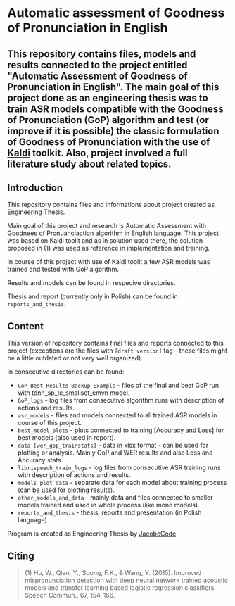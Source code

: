 # Automatic assessment of Goodness of Pronunciation in English

## This repository contains files, models and results connected to the project entitled "Automatic Assessment of Goodness of Pronunciation in English". The main goal of this project done as an engineering thesis was to train ASR models compatible with the Goodness of Pronunciation (GoP) algorithm and test (or improve if it is possible) the classic formulation of Goodness of Pronunciation with the use of [Kaldi](https://github.com/kaldi-asr/kaldi) toolkit. Also, project involved a full literature study about related topics.

## Introduction
This repository contains files and informations about project created as Engineering Thesis. 

Main goal of this project and research is Automatic Assessment with Goodnees of Pronuanciaction algorithm in English language. This project was based on Kaldi toolit and as in solution used there, the solution proposed in (1) was used as reference in implementation and training.

In course of this project with use of Kaldi toolit a few ASR models was trained and tested with GoP algorithm.

Results and models can be found in respecive directories.

Thesis and report (currently only in Polish) can be found in `reports_and_thesis`.

## Content

This version of repository contains final files and reports connected to this project (exceptions are the files with `[draft version]` tag - these files might be a little outdated or not very well organized).

In consecutive directories can be found:
- `GoP_Best_Results_Backup_Example` - files of the final and best GoP run with tdnn_sp_1c_smallset_cmvn model.
- `GoP_logs` - log files from consecutive algorithm runs with description of actions and results.
- `asr_models` - files and models connected to all trained ASR models in course of this project.
- `best_model_plots` - plots connected to training [Accuracy and Loss] for best models (also used in report).
- `data [wer_gop_trainstats]` - data in xlsx format - can be used for plotting or analysis. Mainly GoP and WER results and also Loss and Accuracy stats.
- `librispeech_train_logs` - log files from consecutive ASR training runs with description of actions and results.
- `models_plot_data` - separate data for each model about training process (can be used for plotting results).
- `other_models_and_data` - mainly data and files connected to smaller models trained and used in whole process (like mono models).
- `reports_and_thesis` - thesis, reports and presentation (in Polish language).

Program is created as Engineering Thesis by [JacobeCode](https://github.com/JacobeCode).

## Citing

> (1) Hu, W., Qian, Y., Soong, F.K., & Wang, Y. (2015). Improved mispronunciation detection with deep neural network trained
> acoustic models and transfer learning based logistic regression classifiers. Speech Commun., 67, 154-166.
